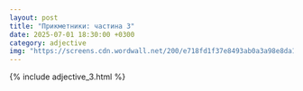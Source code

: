 ```yaml
---
layout: post
title: "Прикметники: частина 3"
date: 2025-07-01 18:30:00 +0300
category: adjective
img: "https://screens.cdn.wordwall.net/200/e718fd1f37e8493ab0a3a98e8da1c92f_0"
---
```


{% include adjective_3.html %}

